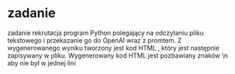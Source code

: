 # zadanie
 zadanie rekrutacja
program Python polegający na odczytaniu pliku tekstowego i przekazanie go do OpenAI wraz z promtem. Z wygenerowanego wyniku
tworzony jest kod HTML , który jest następnie zapisywany w pliku. Wygenerowany kod HTML jest pozbawiany znaków \n aby nie był w jednej lini